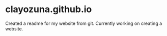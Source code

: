 # clayozuna.github.io
Created a readme for my website from git. 
Currently working on creating a website.
